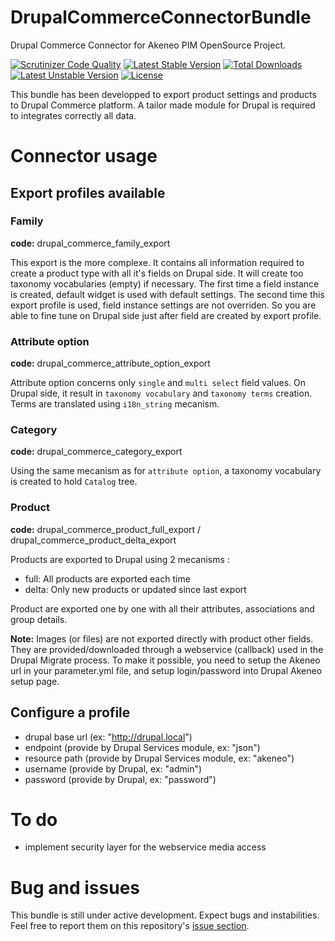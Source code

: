 DrupalCommerceConnectorBundle
=============================

Drupal Commerce Connector for Akeneo PIM OpenSource Project.

[![Scrutinizer Code Quality](https://scrutinizer-ci.com/g/actualys/DrupalCommerceConnectorBundle/badges/quality-score.png?b=master)](https://scrutinizer-ci.com/g/actualys/DrupalCommerceConnectorBundle/?branch=master) [![Latest Stable Version](https://poser.pugx.org/actualys/drupal-commerce-connector-bundle/v/stable.svg)](https://packagist.org/packages/actualys/drupal-commerce-connector-bundle) [![Total Downloads](https://poser.pugx.org/actualys/drupal-commerce-connector-bundle/downloads.svg)](https://packagist.org/packages/actualys/drupal-commerce-connector-bundle) [![Latest Unstable Version](https://poser.pugx.org/actualys/drupal-commerce-connector-bundle/v/unstable.svg)](https://packagist.org/packages/actualys/drupal-commerce-connector-bundle) [![License](https://poser.pugx.org/actualys/drupal-commerce-connector-bundle/license.svg)](https://packagist.org/packages/actualys/drupal-commerce-connector-bundle)

This bundle has been developped to export product settings and products to Drupal Commerce platform.
A tailor made module for Drupal is required to integrates correctly all data.

# Connector usage

## Export profiles available

### Family

**code:** drupal_commerce_family_export

This export is the more complexe. It contains all information required to create a product type with all it's fields on Drupal side.
It will create too taxonomy vocabularies (empty) if necessary.
The first time a field instance is created, default widget is used with default settings. The second time this export profile is used, field instance settings are not overriden. So you are able to fine tune on Drupal side just after field are created by export profile.

### Attribute option

**code:** drupal_commerce_attribute_option_export

Attribute option concerns only `single` and `multi select` field values. On Drupal side, it result in `taxonomy vocabulary` and `taxonomy terms` creation.
Terms are translated using `i18n_string` mecanism.

### Category

**code:** drupal_commerce_category_export

Using the same mecanism as for `attribute option`, a taxonomy vocabulary is created to hold `Catalog` tree.

### Product

**code:** drupal_commerce_product_full_export / drupal_commerce_product_delta_export

Products are exported to Drupal using 2 mecanisms :
- full: All products are exported each time
- delta: Only new products or updated since last export

Product are exported one by one with all their attributes, associations and group details.

**Note:** Images (or files) are not exported directly with product other fields. They are provided/downloaded through a webservice (callback) used in the Drupal Migrate process.
To make it possible, you need to setup the Akeneo url in your parameter.yml file, and setup login/password into Drupal Akeneo setup page.

## Configure a profile

- drupal base url (ex: "http://drupal.local")
- endpoint (provide by Drupal Services module, ex: "json")
- resource path (provide by Drupal Services module, ex: "akeneo")
- username (provide by Drupal, ex: "admin")
- password (provide by Drupal, ex: "password")

# To do

- implement security layer for the webservice media access

# Bug and issues

This bundle is still under active development. Expect bugs and instabilities.
Feel free to report them on this repository's [issue section](https://github.com/actualys/DrupalCommerceConnectorBundle/issues).

